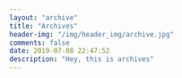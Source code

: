 ```yaml
---
layout: "archive"
title: "Archives"
header-img: "/img/header_img/archive.jpg"
comments: false
date: 2019-07-08 22:47:52
description: "Hey, this is archives"
---
```

